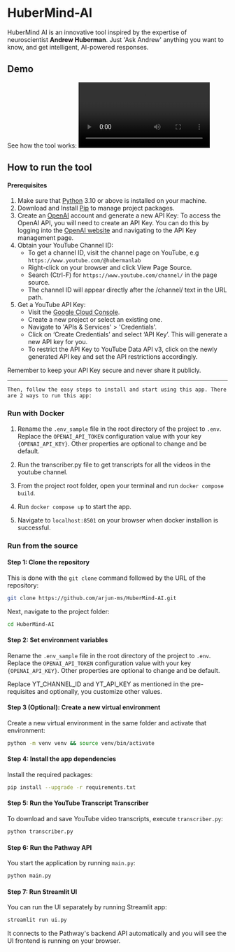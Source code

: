 # HuberMind-AI

HuberMind AI is an innovative tool inspired by the expertise of neuroscientist **Andrew Huberman**. Just 'Ask Andrew' anything you want to know, and get intelligent, AI-powered responses.

## Demo

See how the tool works:
<video src="assets/andrew-huberman.mp4" controls="controls">
Your browser does not support the video tag.
</video>

## How to run the tool
#### Prerequisites

1. Make sure that [Python](https://www.python.org/downloads/) 3.10 or above is installed on your machine.
2. Download and Install [Pip](https://pip.pypa.io/en/stable/installation/) to manage project packages.
3. Create an [OpenAI](https://openai.com/) account and generate a new API Key: To access the OpenAI API, you will need to create an API Key. You can do this by logging into the [OpenAI website](https://openai.com/product) and navigating to the API Key management page.
4. Obtain your YouTube Channel ID:
   - To get a channel ID, visit the channel page on YouTube,
   e.g `https://www.youtube.com/@hubermanlab`
    - Right-click on your browser and click View Page Source.
    - Search (Ctrl-F) for `https://www.youtube.com/channel/` in the page source.
    - The channel ID will appear directly after the /channel/ text in the URL path. 
5. Get a YouTube API Key:
   - Visit the [Google Cloud Console](https://console.cloud.google.com/).
   - Create a new project or select an existing one.
   - Navigate to 'APIs & Services' > 'Credentials'.
   - Click on ‘Create Credentials’ and select ‘API Key’. This will generate a new API key for you.
   - To restrict the API Key to YouTube Data API v3, click on the newly generated API key and set the API restrictions accordingly.

Remember to keep your API Key secure and never share it publicly.

---

```Then, follow the easy steps to install and start using this app. There are 2 ways to run this app:```

### Run with Docker

1. Rename the `.env_sample` file in the root directory of the project to `.env`. Replace the `OPENAI_API_TOKEN` configuration value with your key `{OPENAI_API_KEY}`. Other properties are optional to change and be default.

2. Run the transcriber.py file to get transcripts for all the videos in the youtube channel.

3. From the project root folder, open your terminal and run `docker compose build`.

4. Run `docker compose up` to start the app.

5. Navigate to `localhost:8501` on your browser when docker installion is successful.

### Run from the source

#### Step 1: Clone the repository

This is done with the `git clone` command followed by the URL of the repository:

```bash
git clone https://github.com/arjun-ms/HuberMind-AI.git
```

Next,  navigate to the project folder:

```bash
cd HuberMind-AI
```

#### Step 2: Set environment variables

Rename the `.env_sample` file in the root directory of the project to `.env`. Replace the `OPENAI_API_TOKEN` configuration value with your key `{OPENAI_API_KEY}`. Other properties are optional to change and be default.


Replace YT_CHANNEL_ID and YT_API_KEY as mentioned in the pre-requisites and optionally, you customize other values.

#### Step 3 (Optional): Create a new virtual environment

Create a new virtual environment in the same folder and activate that environment:

```bash
python -m venv venv && source venv/bin/activate
```

#### Step 4: Install the app dependencies

Install the required packages:

```bash
pip install --upgrade -r requirements.txt
```

#### Step 5: Run the YouTube Transcript Transcriber

To download and save YouTube video transcripts, execute `transcriber.py`:

```bash
python transcriber.py
```

#### Step 6: Run the Pathway API

You start the application by running `main.py`:

```bash
python main.py
```

#### Step 7: Run Streamlit UI

You can run the UI separately by running Streamlit app:
```bash
streamlit run ui.py
```
It connects to the Pathway's backend API automatically and you will see the UI frontend is running on your browser.
